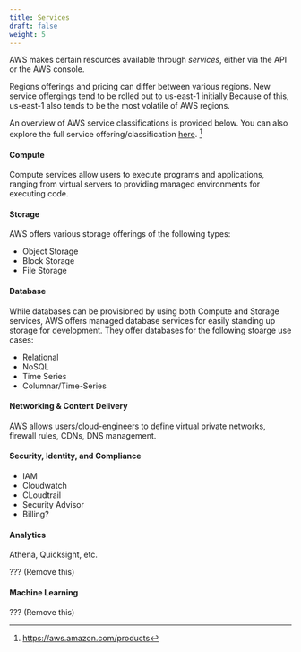 ```yaml
---
title: Services
draft: false
weight: 5
---
```


AWS makes certain resources available through _services_, either via the API or the AWS console.

Regions offerings and pricing can differ between various regions. New service offergings tend to be rolled out to us-east-1 initially Because of this, us-east-1 also tends to be the most volatile of AWS regions.

An overview of AWS service classifications is provided below. You can also explore the full service offering/classification [here]( https://aws.amazon.com/products). [^1]

#### Compute

Compute services allow users to execute programs and applications, ranging from virtual servers to providing managed environments for executing code. 

#### Storage

AWS offers various storage offerings of the following types:
- Object Storage
- Block Storage
- File Storage

#### Database

While databases can be provisioned by using both Compute and Storage services, AWS offers managed database services for easily standing up storage for development. They offer databases for the following stoarge use cases:
- Relational
- NoSQL
- Time Series
- Columnar/Time-Series

#### Networking & Content Delivery

AWS allows users/cloud-engineers to define virtual private networks, firewall rules, CDNs, DNS management.

#### Security, Identity, and Compliance

- IAM
- Cloudwatch
- CLoudtrail
- Security Advisor
- Billing?

#### Analytics

Athena,
Quicksight,
etc.

??? (Remove this)

#### Machine Learning

??? (Remove this)

[^1]: https://aws.amazon.com/products


